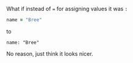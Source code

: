 What if instead of `=` for assigning values it was `:`
```rb
name = "Bree"
```
to
```cr
name: "Bree"
```
No reason, just think it looks nicer.
